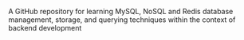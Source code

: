 A GitHub repository for learning MySQL, NoSQL and Redis database management, storage, and querying techniques within the context of backend development